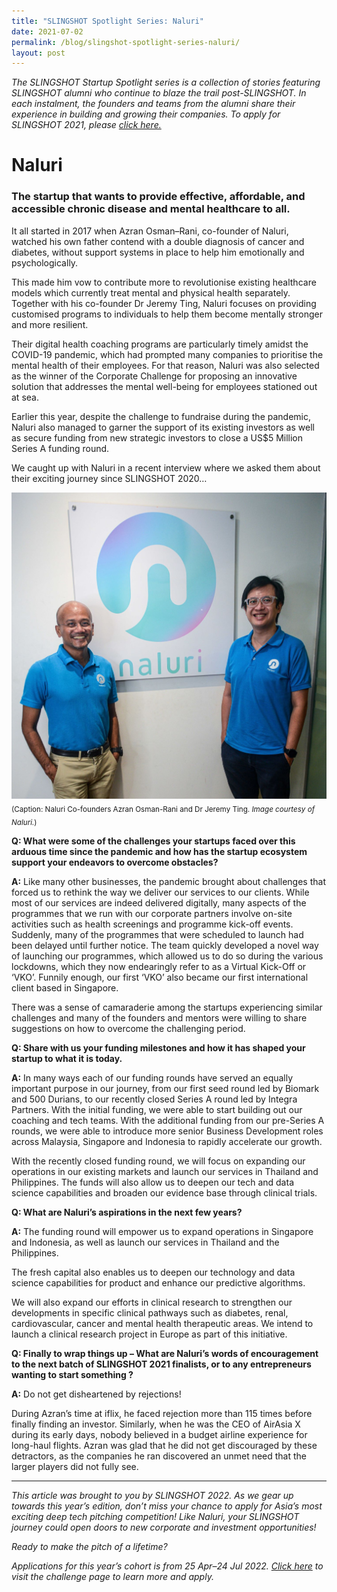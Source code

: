 ```yaml
---
title: "SLINGSHOT Spotlight Series: Naluri"
date: 2021-07-02
permalink: /blog/slingshot-spotlight-series-naluri/
layout: post
---
```

*The SLINGSHOT Startup Spotlight series is a collection of stories featuring SLINGSHOT alumni who continue to blaze the trail post-SLINGSHOT. In each instalment, the founders and teams from the alumni share their experience in building and growing their companies. To apply for SLINGSHOT 2021, please [click here.](https://slingshot.agorize.com/2022-edition?t=SChLjY1dWUEJ5fLsq5wh9g&utm_source=switch&utm_medium=external&utm_campaign=slingshot2022)*
# Naluri
### The startup that wants to provide effective, affordable, and accessible chronic disease and mental healthcare to all.

It all started in 2017 when Azran Osman–Rani, co-founder of Naluri, watched his own father contend with a double diagnosis of cancer and diabetes, without support systems in place to help him emotionally and psychologically. 

This made him vow to contribute more to revolutionise existing healthcare models which currently treat mental and physical health separately. Together with his co-founder Dr Jeremy Ting, Naluri focuses on providing customised programs to individuals to help them become mentally stronger and more resilient. 

Their digital health coaching programs are particularly timely amidst the COVID-19 pandemic, which had prompted many companies to prioritise the mental health of their employees. For that reason, Naluri was also selected as the winner of the Corporate Challenge for proposing an innovative solution that addresses the mental well-being for employees stationed out at sea. 

Earlier this year, despite the challenge to fundraise during the pandemic, Naluri also managed to garner the support of its existing investors as well as secure funding from new strategic investors to close a US$5 Million Series A funding round. 

We caught up with Naluri in a recent interview where we asked them about their exciting journey since SLINGSHOT 2020…

 ![Naluri Cofounders](/images/SLINGSHOT_Naluri_Cofounders_web.jpg)
<sub>(Caption: Naluri Co-founders Azran Osman-Rani and Dr Jeremy Ting. *Image courtesy of Naluri.*)</sub>

**Q:  What were some of the challenges your startups faced over this arduous time since the pandemic and how has the startup ecosystem support your endeavors to overcome obstacles?**

**A:** Like many other businesses, the pandemic brought about challenges that forced us to rethink the way we deliver our services to our clients. While most of our services are indeed delivered digitally, many aspects of the programmes that we run with our corporate partners involve on-site activities such as health screenings and programme kick-off events. Suddenly, many of the programmes that were scheduled to launch had been delayed until further notice. 
The team quickly developed a novel way of launching our programmes, which allowed us to do so during the various lockdowns, which they now endearingly refer to as a Virtual Kick-Off or ‘VKO’. Funnily enough, our first ‘VKO’ also became our first international client based in Singapore.

There was a sense of camaraderie among the startups experiencing similar challenges and many of the founders and mentors were willing to share suggestions on how to overcome the challenging period.

**Q: Share with us your funding milestones and how it has shaped your startup to what it is today.**

**A:** In many ways each of our funding rounds have served an equally important purpose in our journey, from our first seed round led by Biomark and 500 Durians, to our recently closed Series A round led by Integra Partners.
With the initial funding, we were able to start building out our coaching and tech teams. With the additional funding from our pre-Series A rounds, we were able to introduce more senior Business Development roles across Malaysia, Singapore and Indonesia to rapidly accelerate our growth. 

With the recently closed funding round, we will focus on expanding our operations in our existing markets and launch our services in Thailand and Philippines. The funds will also allow us to deepen our tech and data science capabilities and broaden our evidence base through clinical trials.

**Q: What are Naluri’s aspirations in the next few years?** 

**A:** The funding round will empower us to expand operations in Singapore and Indonesia, as well as launch our services in Thailand and the Philippines.

The fresh capital also enables us to deepen our technology and data science capabilities for product and enhance our predictive algorithms.

We will also expand our efforts in clinical research to strengthen our developments in specific clinical pathways such as diabetes, renal, cardiovascular, cancer and mental health therapeutic areas. We intend to launch a clinical research project in Europe as part of this initiative.

**Q: Finally to wrap things up – What are Naluri’s words of encouragement to the next batch of SLINGSHOT 2021 finalists, or to any entrepreneurs wanting to start something ?**

**A:** Do not get disheartened by rejections! 

During Azran’s time at iflix, he faced rejection more than 115 times before finally finding an investor. Similarly, when he was the CEO of AirAsia X during its early days, nobody believed in a budget airline experience for long-haul flights. Azran was glad that he did not get discouraged by these detractors, as the companies he ran discovered an unmet need that the larger players did not fully see. 

***

*This article was brought to you by SLINGSHOT 2022. As we gear up towards this year’s edition, don’t miss your chance to apply for Asia’s most exciting deep tech pitching competition! Like Naluri, your SLINGSHOT journey could open doors to new corporate and investment opportunities!*

*Ready to make the pitch of a lifetime?*

*Applications for this year’s cohort is from 25 Apr–24 Jul 2022. [Click here](https://slingshot.agorize.com/2022-edition?t=SChLjY1dWUEJ5fLsq5wh9g&utm_source=switch&utm_medium=external&utm_campaign=slingshot2022) to visit the challenge page to learn more and apply.*